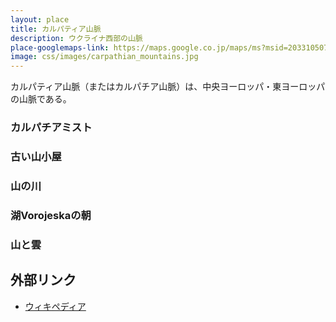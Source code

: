 ```yaml
---
layout: place
title: カルパティア山脈
description: ウクライナ西部の山脈
place-googlemaps-link: https://maps.google.co.jp/maps/ms?msid=203310507934630225052.0004bafdb017a896c33cb&msa=0&dg=feature
image: css/images/carpathian_mountains.jpg
---
```

カルパティア山脈（またはカルパチア山脈）は、中央ヨーロッパ・東ヨーロッパの山脈である。

### カルパチアミスト
<div class="lazyload">
<!--
<div about='https://farm5.static.flickr.com/4094/4880320984_677bcce4ed_b.jpg'><a href='https://www.flickr.com/photos/ashenwolf/4880320984/' target='_blank'><img xmlns:dct='http://purl.org/dc/terms/' href='http://purl.org/dc/dcmitype/StillImage' rel='dct:type' src='https://farm5.static.flickr.com/4094/4880320984_677bcce4ed_b.jpg' alt='Carpathian mist by Wolfhowl, on Flickr' title='Carpathian mist by Wolfhowl, on Flickr' border='0'/></a><br/><a rel='license' href='http://creativecommons.org/licenses/by-nc/2.0/' target='_blank'><img src='http://i.creativecommons.org/l/by-nc/2.0/80x15.png' alt='Creative Commons Creative Commons Attribution-Noncommercial 2.0 Generic License' title='Creative Commons Creative Commons Attribution-Noncommercial 2.0 Generic License' border='0' align='left'></a>&nbsp; &nbsp;by&nbsp;<a href='https://www.flickr.com/people/ashenwolf/' target='_blank'>&nbsp;</a><a xmlns:cc='http://creativecommons.org/ns#' rel='cc:attributionURL' property='cc:attributionName' href='https://www.flickr.com/people/ashenwolf/' target='_blank'>Wolfhowl</a><a href='http://www.imagecodr.org/' target='_blank'>&nbsp;</a></div>
-->
</div>

### 古い山小屋
<div class="lazyload">
<!--
<div about='https://farm5.static.flickr.com/4075/4872416886_ff2e47eec7_b.jpg'><a href='https://www.flickr.com/photos/ashenwolf/4872416886/' target='_blank'><img xmlns:dct='http://purl.org/dc/terms/' href='http://purl.org/dc/dcmitype/StillImage' rel='dct:type' src='https://farm5.static.flickr.com/4075/4872416886_ff2e47eec7_b.jpg' alt='Old mountain hut by Wolfhowl, on Flickr' title='Old mountain hut by Wolfhowl, on Flickr' border='0'/></a><br/><a rel='license' href='http://creativecommons.org/licenses/by-nc/2.0/' target='_blank'><img src='http://i.creativecommons.org/l/by-nc/2.0/80x15.png' alt='Creative Commons Creative Commons Attribution-Noncommercial 2.0 Generic License' title='Creative Commons Creative Commons Attribution-Noncommercial 2.0 Generic License' border='0' align='left'></a>&nbsp; &nbsp;by&nbsp;<a href='https://www.flickr.com/people/ashenwolf/' target='_blank'>&nbsp;</a><a xmlns:cc='http://creativecommons.org/ns#' rel='cc:attributionURL' property='cc:attributionName' href='https://www.flickr.com/people/ashenwolf/' target='_blank'>Wolfhowl</a><a href='http://www.imagecodr.org/' target='_blank'>&nbsp;</a></div>
-->
</div>

### 山の川
<div class="lazyload">
<!--
<div about='https://farm5.static.flickr.com/4077/4872540508_8872c76168_b.jpg'><a href='https://www.flickr.com/photos/ashenwolf/4872540508/' target='_blank'><img xmlns:dct='http://purl.org/dc/terms/' href='http://purl.org/dc/dcmitype/StillImage' rel='dct:type' src='https://farm5.static.flickr.com/4077/4872540508_8872c76168_b.jpg' alt='IMG_6435.jpg by Wolfhowl, on Flickr' title='IMG_6435.jpg by Wolfhowl, on Flickr' border='0'/></a><br/><a rel='license' href='http://creativecommons.org/licenses/by-nc/2.0/' target='_blank'><img src='http://i.creativecommons.org/l/by-nc/2.0/80x15.png' alt='Creative Commons Creative Commons Attribution-Noncommercial 2.0 Generic License' title='Creative Commons Creative Commons Attribution-Noncommercial 2.0 Generic License' border='0' align='left'></a>&nbsp; &nbsp;by&nbsp;<a href='https://www.flickr.com/people/ashenwolf/' target='_blank'>&nbsp;</a><a xmlns:cc='http://creativecommons.org/ns#' rel='cc:attributionURL' property='cc:attributionName' href='https://www.flickr.com/people/ashenwolf/' target='_blank'>Wolfhowl</a><a href='http://www.imagecodr.org/' target='_blank'>&nbsp;</a></div>
-->
</div>

### 湖Vorojeskaの朝
<div class="lazyload">
<!--
<div about='https://farm5.static.flickr.com/4141/4871889587_9a39847147_b.jpg'><a href='https://www.flickr.com/photos/ashenwolf/4871889587/' target='_blank'><img xmlns:dct='http://purl.org/dc/terms/' href='http://purl.org/dc/dcmitype/StillImage' rel='dct:type' src='https://farm5.static.flickr.com/4141/4871889587_9a39847147_b.jpg' alt='Morning at Lake Vorojeska by Wolfhowl, on Flickr' title='Morning at Lake Vorojeska by Wolfhowl, on Flickr' border='0'/></a><br/><a rel='license' href='http://creativecommons.org/licenses/by-nc/2.0/' target='_blank'><img src='http://i.creativecommons.org/l/by-nc/2.0/80x15.png' alt='Creative Commons Creative Commons Attribution-Noncommercial 2.0 Generic License' title='Creative Commons Creative Commons Attribution-Noncommercial 2.0 Generic License' border='0' align='left'></a>&nbsp; &nbsp;by&nbsp;<a href='https://www.flickr.com/people/ashenwolf/' target='_blank'>&nbsp;</a><a xmlns:cc='http://creativecommons.org/ns#' rel='cc:attributionURL' property='cc:attributionName' href='https://www.flickr.com/people/ashenwolf/' target='_blank'>Wolfhowl</a><a href='http://www.imagecodr.org/' target='_blank'>&nbsp;</a></div>
-->
</div>

### 山と雲
<div class="lazyload">
<!--
<div about='https://farm5.static.flickr.com/4117/4880321516_afd5df5ffb_b.jpg'><a href='https://www.flickr.com/photos/ashenwolf/4880321516/' target='_blank'><img xmlns:dct='http://purl.org/dc/terms/' href='http://purl.org/dc/dcmitype/StillImage' rel='dct:type' src='https://farm5.static.flickr.com/4117/4880321516_afd5df5ffb_b.jpg' alt='Clouds and Mist by Wolfhowl, on Flickr' title='Clouds and Mist by Wolfhowl, on Flickr' border='0'/></a><br/><a rel='license' href='http://creativecommons.org/licenses/by-nc/2.0/' target='_blank'><img src='http://i.creativecommons.org/l/by-nc/2.0/80x15.png' alt='Creative Commons Creative Commons Attribution-Noncommercial 2.0 Generic License' title='Creative Commons Creative Commons Attribution-Noncommercial 2.0 Generic License' border='0' align='left'></a>&nbsp; &nbsp;by&nbsp;<a href='https://www.flickr.com/people/ashenwolf/' target='_blank'>&nbsp;</a><a xmlns:cc='http://creativecommons.org/ns#' rel='cc:attributionURL' property='cc:attributionName' href='https://www.flickr.com/people/ashenwolf/' target='_blank'>Wolfhowl</a><a href='http://www.imagecodr.org/' target='_blank'>&nbsp;</a></div>
-->
</div>

## 外部リンク

* <a href="http://ja.wikipedia.org/wiki/%E3%82%AB%E3%83%AB%E3%83%91%E3%83%86%E3%82%A3%E3%82%A2%E5%B1%B1%E8%84%88">ウィキペディア</a>
